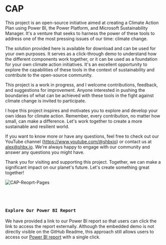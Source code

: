# CAP
This project is an open-source initiative aimed at creating a Climate Action Plan using Power BI, the Power Platform, and Microsoft Sustainability Manager. It's a venture that seeks to harness the power of these tools to address one of the most pressing issues of our time: climate change.

The solution provided here is available for download and can be used for your own purposes. It serves as a click-through demo to understand how the different components work together, or it can be used as a foundation for your own climate action initiatives. It's an excellent opportunity to explore the capabilities of these tools in the context of sustainability and contribute to the open-source community.

This project is a work in progress, and I welcome contributions, feedback, and suggestions for improvement. Anyone interested in pushing the boundaries of what can be achieved with these tools in the fight against climate change is invited to participate.

I hope this project inspires and motivates you to explore and develop your own ideas for climate action. Remember, every contribution, no matter how small, can make a difference. Let's work together to create a more sustainable and resilient world.

If you want to know more or have any questions, feel free to check out our YouTube channel (https://www.youtube.com/@shbxio) or contact us at alex@shbx.io. We're always happy to engage with our community and answer any questions you might have.

Thank you for visiting and supporting this project. Together, we can make a significant impact on our planet's future. Let's create something great together!

![CAP-Reoprt-Pages](https://github.com/shbxio/CAP/assets/43991954/37f91758-3412-4114-be31-97a429f86c04)
<br />
<br />
<br />

# 

### **`Explore Our Power BI Report`**

We have provided a link to our Power BI report so that users can click the link to access the report externally. Although the embedded demo is not directly visible on the GitHub Readme, this approach still allows users to access our [Power BI report](https://app.powerbi.com/view?r=eyJrIjoiYzlkNjQ2NmYtNmY3ZS00NjE3LTkwNzEtNzMyNmRjNmJlYjM4IiwidCI6ImFlNDg5ZThjLWVjYjktNDdlMi1hNGRlLWIxOWNlYzhkZGViNiIsImMiOjl9) with a single click.

